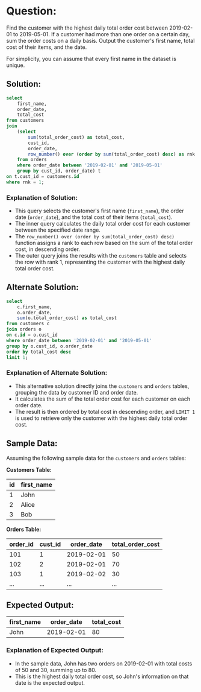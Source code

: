 # Question:

Find the customer with the highest daily total order cost between 2019-02-01 to 2019-05-01. If a customer had more than one order on a certain day, sum the order costs on a daily basis. Output the customer's first name, total cost of their items, and the date.

For simplicity, you can assume that every first name in the dataset is unique.

## Solution:

```sql
select
    first_name,
    order_date,
    total_cost
from customers
join
    (select
        sum(total_order_cost) as total_cost,
        cust_id,
        order_date,
        row_number() over (order by sum(total_order_cost) desc) as rnk
    from orders
    where order_date between '2019-02-01' and '2019-05-01'
    group by cust_id, order_date) t
on t.cust_id = customers.id
where rnk = 1;
```

### Explanation of Solution:
- This query selects the customer's first name (`first_name`), the order date (`order_date`), and the total cost of their items (`total_cost`).
- The inner query calculates the daily total order cost for each customer between the specified date range.
- The `row_number() over (order by sum(total_order_cost) desc)` function assigns a rank to each row based on the sum of the total order cost, in descending order.
- The outer query joins the results with the `customers` table and selects the row with rank 1, representing the customer with the highest daily total order cost.

## Alternate Solution:

```sql
select
    c.first_name,
    o.order_date,
    sum(o.total_order_cost) as total_cost
from customers c
join orders o
on c.id = o.cust_id
where order_date between '2019-02-01' and '2019-05-01'
group by o.cust_id, o.order_date
order by total_cost desc
limit 1;
```

### Explanation of Alternate Solution:
- This alternative solution directly joins the `customers` and `orders` tables, grouping the data by customer ID and order date.
- It calculates the sum of the total order cost for each customer on each order date.
- The result is then ordered by total cost in descending order, and `LIMIT 1` is used to retrieve only the customer with the highest daily total order cost.

## Sample Data:
Assuming the following sample data for the `customers` and `orders` tables:

**Customers Table:**

| id | first_name |
|----|------------|
| 1  | John       |
| 2  | Alice      |
| 3  | Bob        |

**Orders Table:**

| order_id | cust_id | order_date | total_order_cost |
|----------|---------|------------|------------------|
| 101      | 1       | 2019-02-01 | 50               |
| 102      | 2       | 2019-02-01 | 70               |
| 103      | 1       | 2019-02-02 | 30               |
| ...      | ...     | ...        | ...              |

## Expected Output:
| first_name | order_date | total_cost |
|------------|------------|------------|
| John       | 2019-02-01 | 80         |

### Explanation of Expected Output:
- In the sample data, John has two orders on 2019-02-01 with total costs of 50 and 30, summing up to 80.
- This is the highest daily total order cost, so John's information on that date is the expected output.